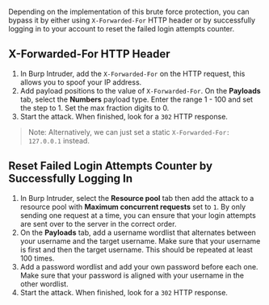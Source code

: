 Depending on the implementation of this brute force protection, you can bypass it by either using `X-Forwarded-For` HTTP header or by successfully logging in to your account to reset the failed login attempts counter.
## X-Forwarded-For HTTP Header
1. In Burp Intruder, add the `X-Forwarded-For` on the HTTP request, this allows you to spoof your IP address.
2. Add payload positions to the value of `X-Forwarded-For`. On the **Payloads** tab, select the **Numbers** payload type. Enter the range 1 - 100 and set the step to 1. Set the max fraction digits to 0.
3. Start the attack. When finished, look for a `302` HTTP response.
> Note: Alternatively, we can just set a static `X-Forwarded-For: 127.0.0.1` instead.
## Reset Failed Login Attempts Counter by Successfully Logging In
1. In Burp Intruder, select the **Resource pool** tab then add the attack to a resource pool with **Maximum concurrent requests** set to `1`. By only sending one request at a time, you can ensure that your login attempts are sent over to the server in the correct order.
2. On the **Payloads** tab, add a username wordlist that alternates between your username and the target username. Make sure that your username is first and then the target username. This should be repeated at least 100 times.
3. Add a password wordlist and add your own password before each one. Make sure that your password is aligned with your username in the other wordlist.
4. Start the attack. When finished, look for a `302` HTTP response.